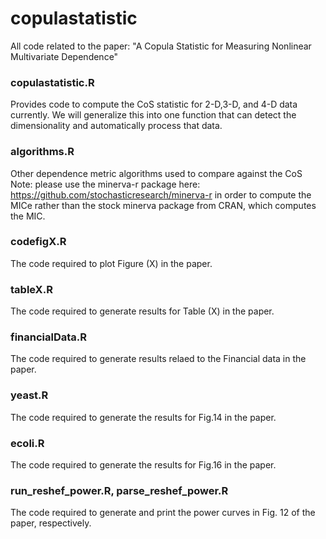 # copulastatistic
All code related to the paper: "A Copula Statistic for Measuring Nonlinear Multivariate Dependence"

### copulastatistic.R
Provides code to compute the CoS statistic for 2-D,3-D, and 4-D data currently.  We will generalize this into one function that can detect the dimensionality and automatically process that data.

### algorithms.R
Other dependence metric algorithms used to compare against the CoS
Note: please use the minerva-r package here: https://github.com/stochasticresearch/minerva-r in order to compute the MICe rather than the stock minerva package from CRAN, which computes the MIC.

### codefigX.R
The code required to plot Figure (X) in the paper. 

### tableX.R
The code required to generate results for Table (X) in the paper.

### financialData.R
The code required to generate results relaed to the Financial data in the paper.

### yeast.R
The code required to generate the results for Fig.14 in the paper.

### ecoli.R
The code required to generate the results for Fig.16 in the paper.

### run_reshef_power.R, parse_reshef_power.R
The code required to generate and print the power curves in Fig. 12 of the paper, respectively.
